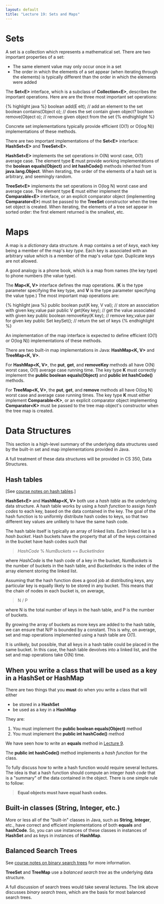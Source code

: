```yaml
---
layout: default
title: "Lecture 19: Sets and Maps"
---
```


Sets
====

A set is a collection which represents a mathematical set. There are two important properties of a set:

-   The same element value may only occur once in a set
-   The order in which the elements of a set appear (when iterating through the elements) is typically different than the order in which the elements were added

The **Set&lt;E&gt;** interface, which is a subclass of **Collection&lt;E&gt;**, describes the important operations. Here are are the three most important set operations:

{% highlight java %}
boolean add(E elt);         // add an element to the set
boolean contains(Object o); // does the set contain given object?
boolean remove(Object o);   // remove given object from the set
{% endhighlight %}

Concrete set implementations typically provide efficient (O(1) or O(log N)) implementations of these methods.

There are two important implementations of the **Set&lt;E&gt;** interface: **HashSet&lt;E&gt;** and **TreeSet&lt;E&gt;**.

**HashSet&lt;E&gt;** implements the set operations in O(N) worst case, O(1) average case. The element type **E** must provide working implementations of the **boolean equals(Object)** and **int hashCode()** methods inherited from **java.lang.Object**. When iterating, the order of the elements of a hash set is arbitrary, and seemingly random.

**TreeSet&lt;E&gt;** implements the set operations in O(log N) worst case and average case. The element type **E** must either implement the **Comparable&lt;E&gt;** interface, or an explicit comparator object (implementing **Comparator&lt;E&gt;**) must be passed to the **TreeSet** constructor when the tree set object is created. When iterating, the elements of a tree set appear in sorted order: the first element returned is the smallest, etc.

Maps
====

A map is a *dictionary* data structure. A map contains a set of *keys*, each key being a member of the map's *key type*. Each key is associated with an arbitrary value which is a member of the map's *value type*. Duplicate keys are not allowed.

A good analogy is a phone book, which is a map from names (the key type) to phone numbers (the value type).

The **Map&lt;K, V&gt;** interface defines the map operations. (**K** is the type parameter specifying the key type, and **V** is the type parameter specifying the value type.) The most important map operations are:

{% highlight java %}
public boolean put(K key, V val); // store an association with given key,value pair
public V get(Key key);            // get the value associated with given key
public boolean removeKey(K key);  // remove key,value pair for given key
public Set<K> keySet();           // return the set of keys
{% endhighlight %}

An implementation of the map interface is expected to define efficient (O(1) or O(log N)) implementations of these methods.

There are two built-in map implementations in Java: **HashMap&lt;K, V&gt;** and **TreeMap&lt;K, V&gt;**.

For **HashMap&lt;K, V&gt;**, the **put**, **get**, and **removeKey** methods all have O(N) worst case, O(1) average case running time. The key type **K** must correctly implement the **public boolean equals(Object)** and **public int hashCode()** methods.

For **TreeMap&lt;K, V&gt;**, the **put**, **get**, and **remove** methods all have O(log N) worst case and average case running times. The key type **K** must either implement **Comparable&lt;K&gt;**, or an explicit comparator object implementing **Comparator&lt;K&gt;** must be passed to the tree map object's constructor when the tree map is created.

Data Structures
===============

This section is a high-level summary of the underlying data structures used by the built-in set and map implementations provided in Java.

A full treatment of these data structures will be provided in CS 350, Data Structures.

Hash tables
-----------

[See [course notes on hash tables](../notes/hashTables.html).]

**HashSet&lt;E&gt;** and **HashMap&lt;K, V&gt;** both use a *hash table* as the underlying data structure. A hash table works by using a *hash function* to assign *hash codes* to each key, based on the data contained in the key. The goal of the hash function is to uniformly distribute hash codes to keys, so that two different key values are unlikely to have the same hash code.

The hash table itself is typically an array of linked lists. Each linked list is a *hash bucket*. Hash buckets have the property that all of the keys contained in the bucket have hash codes such that

> *HashCode* % *NumBuckets* == *BucketIndex*

where *HashCode* is the hash code of a key in the bucket, *NumBuckets* is the number of buckets in the hash table, and *BucketIndex* is the index of the array element storing the linked list.

Assuming that the hash function does a good job at distributing keys, any particular key is equally likely to be stored in any bucket. This means that the chain of nodes in each bucket is, on average,

> N / P

where N is the total number of keys in the hash table, and P is the number of buckets.

By growing the array of buckets as more keys are added to the hash table, we can ensure that N/P is bounded by a constant. This is why, on average, set and map operations implemented using a hash table are O(1).

It is unlikely, but possible, that all keys in a hash table could be placed in the same bucket. In this case, the hash table devolves into a linked list, and the set and map operations take O(N) time.

When you write a class that will be used as a key in a HashSet or HashMap
-------------------------------------------------------------------------

There are two things that you **must** do when you write a class that will either

-   be stored in a **HashSet**
-   be used as a key in a **HashMap**

They are:

1.  You must implement the **public boolean equals(Object)** method
2.  You must implement the **public int hashCode()** method

We have seen how to write an **equals** method in [Lecture 9](lecture09.html).

The **public int hashCode()** method implements a *hash function* for the class.

To fully discuss how to write a hash function would require several lectures. The idea is that a hash function should compute an integer *hash code* that is a "summary" of the data contained in the object. There is one simple rule to follow:

> **Equal objects must have equal hash codes.**

Built-in classes (String, Integer, etc.)
----------------------------------------

More or less all of the "built-in" classes in Java, such as **String**, **Integer**, etc., have correct and efficient implementations of both **equals** and **hashCode**. So, you can use instances of these classes in instances of **HashSet** and as keys in instances of **HashMap**.

Balanced Search Trees
---------------------

See [course notes on binary search trees](../notes/binarySearchTrees.html) for more information.

**TreeSet** and **TreeMap** use a *balanced search tree* as the underlying data structure.

A full discussion of search trees would take several lectures. The link above discusses *binary search trees*, which are the basis for most balanced search trees.
